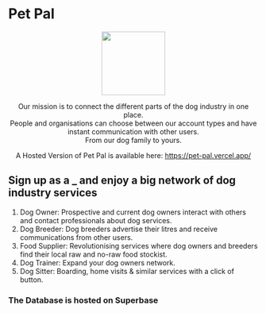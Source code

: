 # Pet Pal

<div align="center">

<img src="https://user-images.githubusercontent.com/96417438/208197358-c21b6b96-5d9e-47fc-8d3b-2c24444d8001.png" width="128"/>

Our mission is to connect the different parts of the dog industry in one place. <br/> People and organisations can choose between our account types and have instant communication with other users. <br/>
<span>From our dog family to yours.</span>

A Hosted Version of Pet Pal is available here: https://pet-pal.vercel.app/
</div>

## Sign up as a _ and enjoy a big network of dog industry services 

<ol>
  <li>Dog Owner: Prospective and current dog owners interact with others and contact professionals about dog services.</li>
  <li>Dog Breeder: Dog breeders advertise their litres and receive communications from other users.</li>
  <li>Food Supplier: Revolutionising services where dog owners and breeders find their local raw and no-raw food stockist.</li>
  <li>Dog Trainer: Expand your dog owners network.</li>
  <li>Dog Sitter: Boarding, home visits & similar services with a click of button.</li>
</ol>

### The Database is hosted on Superbase
